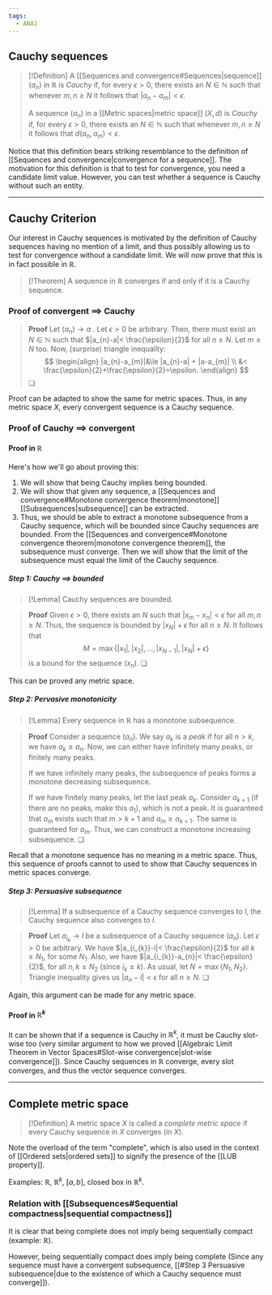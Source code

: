```yaml
---
tags:
  - ANA1
---
```

## Cauchy sequences

>[!Definition]
>A [[Sequences and convergence#Sequences|sequence]] $(a_{n})$ in $\mathbb{R}$ is *Cauchy* if, for every $\epsilon>0$, there exists an $N\in \mathbb{N}$ such that whenever $m,n\ge N$ it follows that $|a_{n}-a_{m}|<\epsilon$.
>
>A sequence $(a_{n})$ in a [[Metric spaces|metric space]] $(X,d)$ is *Cauchy* if, for every $\epsilon>0$, there exists an $N\in \mathbb{N}$ such that whenever $m,n\ge N$ it follows that $d(a_{n}, a_{m})<\epsilon$.

Notice that this definition bears striking resemblance to the definition of [[Sequences and convergence|convergence for a sequence]]. The motivation for this definition is that to test for convergence, you need a candidate limit value. However, you can test whether a sequence is Cauchy without such an entity.

---
## Cauchy Criterion

Our interest in Cauchy sequences is motivated by the definition of Cauchy sequences having no mention of a limit, and thus possibly allowing us to test for convergence without a candidate limit. We will now prove that this is in fact possible in $\mathbb{R}$. 

>[!Theorem]
>A sequence in $\mathbb{R}$ converges if and only if it is a Cauchy sequence. 

### Proof of convergent $\implies$ Cauchy

>**Proof**
>Let $(a_{n})\to a$ . Let $\epsilon>0$ be arbitrary. Then, there must exist an $N\in \mathbb{N}$ such that $|a_{n}-a|< \frac{\epsilon}{2}$ for all $n\ge N$. Let $m\ge N$ too. Now, (surprise) triangle inequality:
>$$
>\begin{align}
>|a_{n}-a_{m}|&\le |a_{n}-a| + |a-a_{m}| \\
>&< \frac{\epsilon}{2}+\frac{\epsilon}{2}=\epsilon.
>\end{align}
>$$
>❏

Proof can be adapted to show the same for metric spaces. Thus, in any metric space $X$, every convergent sequence is a Cauchy sequence.

### Proof of Cauchy $\implies$ convergent

#### Proof in $\mathbb{R}$

Here's how we'll go about proving this:
1. We will show that being Cauchy implies being bounded.
2. We will show that given any sequence, a [[Sequences and convergence#Monotone convergence theorem|monotone]] [[Subsequences|subsequence]] can be extracted.
3. Thus, we should be able to extract a monotone subsequence from a Cauchy sequence, which will be bounded since Cauchy sequences are bounded. From the [[Sequences and convergence#Monotone convergence theorem|monotone convergence theorem]], the subsequence must converge. Then we will show that the limit of the subsequence must equal the limit of the Cauchy sequence.

##### Step 1: Cauchy $\implies$ bounded

>[!Lemma]
>Cauchy sequences are bounded. 
>

>**Proof**
>Given $\epsilon>0$, there exists an $N$ such that $|x_{m}-x_{n}|<\epsilon$ for all $m,n\geq N$. Thus, the sequence is bounded by $|x_{N}|+\epsilon$ for all $n\ge N$. It follows that 
>$$
>M=\max\{ |x_{1}|, |x_{2}|, \dots, |x_{N-1}|, |x_{N}|+\epsilon \}
>$$
>is a bound for the sequence $(x_{n})$. ❏

This can be proved any metric space.

##### Step 2: Pervasive monotonicity

>[!Lemma]
>Every sequence in $\mathbb{R}$ has a monotone subsequence.

>**Proof**
>Consider a sequence $(a_{n})$. We say $a_{k}$ is a *peak* if for all $n>k$, we have $a_{k}\geq a_{n}$. Now, we can either have infinitely many peaks, or finitely many peaks. 
>
>If we have infinitely many peaks, the subsequence of peaks forms a monotone decreasing subsequence.
>
>If we have finitely many peaks, let the last peak $a_{k}$. Consider $a_{k+1}$ (if there are no peaks, make this $a_{1}$), which is not a peak. It is guaranteed that $a_{m}$ exists such that $m>k+1$ and $a_{m}\ge a_{k+1}$.  The same is guaranteed for $a_{m}$. Thus, we can construct a monotone increasing subsequence. ❏

Recall that a monotone sequence has no meaning in a metric space. Thus, this sequence of proofs cannot to used to show that Cauchy sequences in metric spaces converge.
##### Step 3: Persuasive subsequence

>[!Lemma]
>If a subsequence of a Cauchy sequence converges to $l$, the Cauchy sequence also converges to $l$.

>**Proof**
>Let $a_{i_{k}}\to l$ be a subsequence of a Cauchy sequence $(a_{n})$. Let $\epsilon>0$ be arbitrary. We have $|a_{i_{k}}-l|< \frac{\epsilon}{2}$ for all $k\geq N_{1}$, for some $N_{1}$. Also, we have $|a_{i_{k}}-a_{n}|< \frac{\epsilon}{2}$, for all $n, k\ge N_{2}$ (since $i_{k}\ge k$). As usual, let $N=\max\{ N_{1}, N_{2} \}$. Triangle inequality gives us $|a_{n}-l|<\epsilon$ for all $n\ge N$. ❏

Again, this argument can be made for any metric space.

#### Proof in $\mathbb{R}^{k}$

It can be shown that if a sequence is Cauchy in $\mathbb{R}^{k}$, it must be Cauchy slot-wise too (very similar argument to how we proved [[Algebraic Limit Theorem in Vector Spaces#Slot-wise convergence|slot-wise convergence]]). Since Cauchy sequences in $\mathbb{R}$ converge, every slot converges, and thus the vector sequence converges. 

---
## Complete metric space

>[!Definition]
>A metric space $X$ is called a *complete metric space* if every Cauchy sequence in $X$ converges (in $X$).

Note the overload of the term "complete", which is also used in the context of [[Ordered sets|ordered sets]] to signify the presence of the [[LUB property]]. 

Examples: $\mathbb{R}$, $\mathbb{R}^{k}$, $[a,b]$, closed box in $\mathbb{R}^{k}$. 

### Relation with [[Subsequences#Sequential compactness|sequential compactness]]

It is clear that being complete does not imply being sequentially compact (example: $\mathbb{R}$). 

However, being sequentially compact does imply being complete (Since any sequence must have a convergent subsequence, [[#Step 3 Persuasive subsequence|due to the existence of which a Cauchy sequence must converge]]).
